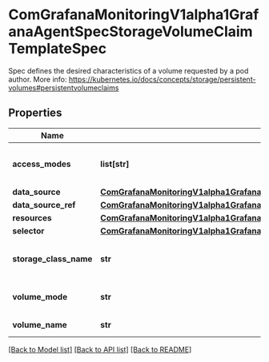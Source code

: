 # ComGrafanaMonitoringV1alpha1GrafanaAgentSpecStorageVolumeClaimTemplateSpec

Spec defines the desired characteristics of a volume requested by a pod author. More info: https://kubernetes.io/docs/concepts/storage/persistent-volumes#persistentvolumeclaims
## Properties
Name | Type | Description | Notes
------------ | ------------- | ------------- | -------------
**access_modes** | **list[str]** | accessModes contains the desired access modes the volume should have. More info: https://kubernetes.io/docs/concepts/storage/persistent-volumes#access-modes-1 | [optional] 
**data_source** | [**ComGrafanaMonitoringV1alpha1GrafanaAgentSpecStorageEphemeralVolumeClaimTemplateSpecDataSource**](ComGrafanaMonitoringV1alpha1GrafanaAgentSpecStorageEphemeralVolumeClaimTemplateSpecDataSource.md) |  | [optional] 
**data_source_ref** | [**ComGrafanaMonitoringV1alpha1GrafanaAgentSpecStorageEphemeralVolumeClaimTemplateSpecDataSourceRef**](ComGrafanaMonitoringV1alpha1GrafanaAgentSpecStorageEphemeralVolumeClaimTemplateSpecDataSourceRef.md) |  | [optional] 
**resources** | [**ComGrafanaMonitoringV1alpha1GrafanaAgentSpecStorageEphemeralVolumeClaimTemplateSpecResources**](ComGrafanaMonitoringV1alpha1GrafanaAgentSpecStorageEphemeralVolumeClaimTemplateSpecResources.md) |  | [optional] 
**selector** | [**ComGrafanaMonitoringV1alpha1GrafanaAgentSpecStorageEphemeralVolumeClaimTemplateSpecSelector**](ComGrafanaMonitoringV1alpha1GrafanaAgentSpecStorageEphemeralVolumeClaimTemplateSpecSelector.md) |  | [optional] 
**storage_class_name** | **str** | storageClassName is the name of the StorageClass required by the claim. More info: https://kubernetes.io/docs/concepts/storage/persistent-volumes#class-1 | [optional] 
**volume_mode** | **str** | volumeMode defines what type of volume is required by the claim. Value of Filesystem is implied when not included in claim spec. | [optional] 
**volume_name** | **str** | volumeName is the binding reference to the PersistentVolume backing this claim. | [optional] 

[[Back to Model list]](../README.md#documentation-for-models) [[Back to API list]](../README.md#documentation-for-api-endpoints) [[Back to README]](../README.md)


